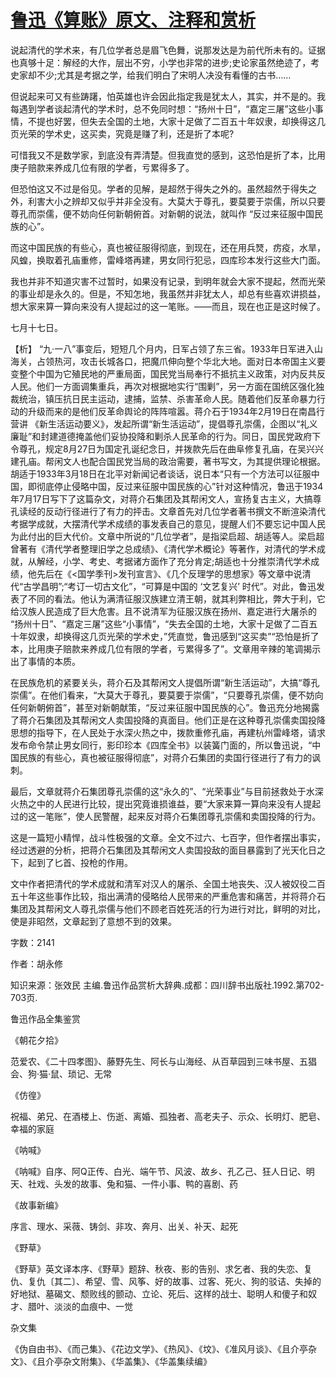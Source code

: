 # [鲁迅《算账》原文、注释和赏析](https://www.vrrw.net/wx/9749.html)

说起清代的学术来，有几位学者总是眉飞色舞，说那发达是为前代所未有的。证据也真够十足：解经的大作，层出不穷，小学也非常的进步;史论家虽然绝迹了，考史家却不少;尤其是考据之学，给我们明白了宋明人决没有看懂的古书……

但说起来可又有些踌躇，怕英雄也许会因此指定我是犹太人，其实，并不是的。我每遇到学者谈起清代的学术时，总不免同时想：“扬州十日”，“嘉定三屠”这些小事情，不提也好罢，但失去全国的土地，大家十足做了二百五十年奴隶，却换得这几页光荣的学术史，这买卖，究竟是赚了利，还是折了本呢?

可惜我又不是数学家，到底没有弄清楚。但我直觉的感到，这恐怕是折了本，比用庚子赔款来养成几位有限的学者，亏累得多了。

但恐怕这又不过是俗见。学者的见解，是超然于得失之外的。虽然超然于得失之外，利害大小之辨却又似乎并非全没有。大莫大于尊孔，要莫要于崇儒，所以只要尊孔而崇儒，便不妨向任何新朝俯首。对新朝的说法，就叫作 “反过来征服中国民族的心”。

而这中国民族的有些心，真也被征服得彻底，到现在，还在用兵燹，疠疫，水旱，风蝗，换取着孔庙重修，雷峰塔再建，男女同行犯忌，四库珍本发行这些大门面。

我也并非不知道灾害不过暂时，如果没有记录，到明年就会大家不提起，然而光荣的事业却是永久的。但是，不知怎地，我虽然并非犹太人，却总有些喜欢讲损益，想大家来算一算向来没有人提起过的这一笔账。——而且，现在也正是这时候了。

七月十七日。



【析】 “九·一八”事变后，短短几个月内，日军占领了东三省。1933年日军进入山海关，占领热河，攻击长城各口，把魔爪伸向整个华北大地。面对日本帝国主义要变整个中国为它殖民地的严重局面，国民党当局奉行不抵抗主义政策，对内反共反人民。他们一方面调集重兵，再次对根据地实行“围剿”，另一方面在国统区强化独裁统治，镇压抗日民主运动，逮捕，监禁、杀害革命人民。随着他们反革命暴力行动的升级而来的是他们反革命舆论的阵阵喧嚣。蒋介石于1934年2月19日在南昌行营讲 《新生活运动要义》，发起所谓“新生活运动”，提倡尊孔崇儒，企图以“礼义廉耻”和封建道德掩盖他们妥协投降和剿杀人民革命的行为。同日，国民党政府下令尊孔，规定8月27日为国定孔诞纪念日，并拨款先后在曲阜修复孔庙，在吴兴兴建孔庙。帮闲文人也配合国民党当局的政治需要，著书写文，为其提供理论根据。胡适于1933年3月18日在北平对新闻记者谈话，说日本“只有一个方法可以征服中国，即彻底停止侵略中国，反过来征服中国民族的心”针对这种情况，鲁迅于1934年7月17日写下了这篇杂文，对蒋介石集团及其帮闲文人，宣扬复古主义，大搞尊孔读经的反动行径进行了有力的抨击。文章首先对几位学者著书撰文不断渲染清代考据学成就，大摆清代学术成绩的事发表自己的意见，提醒人们不要忘记中国人民为此付出的巨大代价。文章中所说的“几位学者”，是指梁启超、胡适等人。梁启超曾著有《清代学者整理旧学之总成绩》、《清代学术概论》等著作，对清代的学术成就，从解经，小学、考史、考据诸方面作了充分肯定;胡适也十分推崇清代学术成绩，他先后在《<国学季刊>发刊宣言》、《几个反理学的思想家》等文章中说清代“古学昌明”;“考订一切古文化”，“可算是中国的 ‘文艺复兴’ 时代”。对此，鲁迅发表了不同的看法。他认为满清征服汉族建立清王朝，就其利弊相比，弊大于利，它给汉族人民造成了巨大危害。且不说清军为征服汉族在扬州、嘉定进行大屠杀的 “扬州十日”、“嘉定三屠”这些“小事情”，“失去全国的土地，大家十足做了二百五十年奴隶，却换得这几页光荣的学术史，”凭直觉，鲁迅感到“这买卖”“恐怕是折了本，比用庚子赔款来养成几位有限的学者，亏累得多了”。文章用辛辣的笔调揭示出了事情的本质。

在民族危机的紧要关头，蒋介石及其帮闲文人提倡所谓“新生活运动”，大搞“尊孔崇儒”。在他们看来，“大莫大于尊孔，要莫要于崇儒”，“只要尊孔崇儒，便不妨向任何新朝俯首”，甚至对新朝献策，“反过来征服中国民族的心”。鲁迅充分地揭露了蒋介石集团及其帮闲文人卖国投降的真面目。他们正是在这种尊孔崇儒卖国投降思想的指导下，在人民处于水深火热之中，拨款重修孔庙，再建杭州雷峰塔，请求发布命令禁止男女同行，影印珍本《四库全书》以装簧门面的，所以鲁迅说，“中国民族的有些心，真也被征服得彻底”，对蒋介石集团的卖国行径进行了有力的讽刺。

最后，文章就蒋介石集团尊孔崇儒的这“永久的”、“光荣事业”与目前拯救处于水深火热之中的人民进行比较，提出究竟谁损谁益，要“大家来算一算向来没有人提起过的这一笔账”，使人民警醒，起来反对蒋介石集团尊孔崇儒和卖国投降的行为。

这是一篇短小精悍，战斗性极强的文章。全文不过六、七百字，但作者摆出事实，经过透避的分析，把蒋介石集团及其帮闲文人卖国投敌的面目暴露到了光天化日之下，起到了匕首、投枪的作用。

文中作者把清代的学术成就和清军对汉人的屠杀、全国土地丧失、汉人被奴役二百五十年这些事作比较，指出满清的侵略给人民带来的严重危害和痛苦，并将蒋介石集团及其帮闲文人尊孔崇儒与他们不顾老百姓死活的行为进行对比，鲜明的对比，使是非昭然，文章起到了意想不到的效果。

字数：2141

作者：胡永修

知识来源：张效民 主编.鲁迅作品赏析大辞典.成都：四川辞书出版社.1992.第702-703页.

鲁迅作品全集鉴赏

《朝花夕拾》

范爱农、《二十四孝图》、藤野先生、阿长与山海经、从百草园到三味书屋、五猖会、狗·猫·鼠、琐记、无常

《仿徨》

祝福、弟兄、在酒楼上、伤逝、离婚、孤独者、高老夫子、示众、长明灯、肥皂、幸福的家庭

《呐喊》

《呐喊》自序、阿Q正传、白光、端午节、风波、故乡、孔乙己、狂人日记、明天、社戏、头发的故事、兔和猫、一件小事、鸭的喜剧、药

《故事新编》

序言、理水、采薇、铸剑、非攻、奔月、出关、补天、起死

《野草》

《野草》英文译本序、《野草》题辞、秋夜、影的告别、求乞者、我的失恋、复仇、复仇〔其二〕、希望、雪、风筝、好的故事、过客、死火、狗的驳诘、失掉的好地狱、墓碣文、颓败线的颤动、立论、死后、这样的战士、聪明人和傻子和奴才、腊叶、淡淡的血痕中、一觉

杂文集

《伪自由书》、《而己集》、《花边文学》、《热风》、《坟》、《准风月谈》、《且介亭杂文》、《且介亭杂文附集》、《华盖集》、《华盖集续编》

